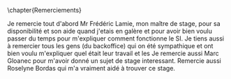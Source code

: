 \chapter{Remerciements}

Je remercie tout d'abord Mr Frédéric Lamie, mon maître de stage, pour sa disponibilité et 
son aide quand j'etais en galère et pour avoir bien voulu passer du temps pour m'expliquer
comment fonctionne le SI. 
Je tiens aussi à remercier tous les gens (du backoffice) qui on été sympathique et ont 
bien voulu m'expliquer quel était leur travail et les 
Je remercie aussi Marc Gloanec pour m'avoir donné un sujet de stage interessant.
Remercie aussi Roselyne Bordas qui m'a vraiment aidé à trouver ce stage.
